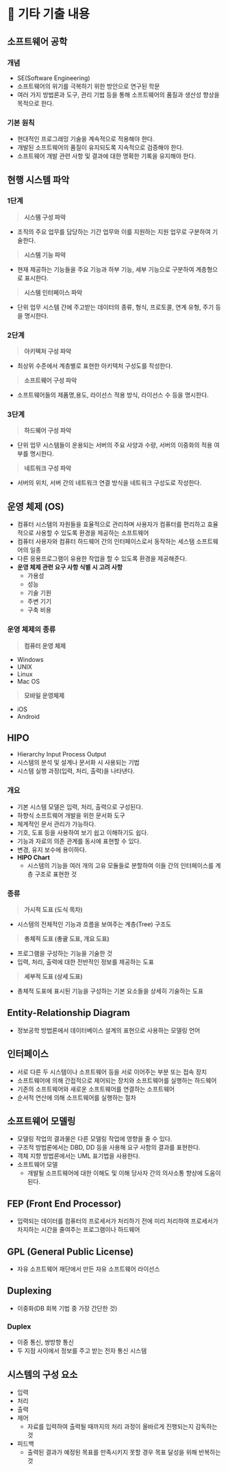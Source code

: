 # 📑 기타 기출 내용

## 소프트웨어 공학

### 개념

- SE(Software Engineering)
- 소프트웨어의 위기를 극복하기 위한 방안으로 연구된 학문
- 여러 가지 방법론과 도구, 관리 기법 등을 통해 소프트웨어의 품질과 생산성 향상을 목적으로 한다.

### 기본 원칙

- 현대적인 프로그래밍 기술을 계속적으로 적용해야 한다.
- 개발된 소프트웨어의 품질이 유지되도록 지속적으로 검증해야 한다.
- 소프트웨어 개발 관련 사항 및 결과에 대한 명확한 기록을 유지해야 한다.

## 현행 시스템 파악

### 1단계

> **시스템 구성 파악**

- 조직의 주요 업무를 담당하는 기간 업무와 이를 지원하는 지원 업무로 구분하여 기술한다.

> **시스템 기능 파악**

- 현재 제공하는 기능들을 주요 기능과 하부 기능, 세부 기능으로 구분하여 계층형으로 표시한다.

> **시스템 인터페이스 파악**

- 단위 업무 시스템 간에 주고받는 데이터의 종류, 형식, 프로토콜, 연계 유형, 주기 등을 명시한다.

### 2단계

> **아키텍처 구성 파악**

- 최상위 수준에서 계층별로 표현한 아키텍처 구성도를 작성한다.

> **소프트웨어 구성 파악**

- 소프트웨어들의 제품명,용도, 라이선스 적용 방식, 라이선스 수 등을 명시한다.

### 3단계

> **하드웨어 구성 파악**

- 단위 업무 시스템들이 운용되는 서버의 주요 사양과 수량, 서버의 이중화의 적용 여부를 명시한다.

> **네트워크 구성 파악**

- 서버의 위치, 서버 간의 네트워크 연결 방식을 네트워크 구성도로 작성한다.

## 운영 체제 (OS)

- 컴퓨터 시스템의 자원들을 효율적으로 관리하며 사용자가 컴퓨터를 편리하고 효율적으로 사용할 수 있도록 환경을 제공하는 소프트웨어
- 컴퓨터 사용자와 컴퓨터 하드웨어 간의 인터페이스로서 동작하는 세스템 소프트웨어의 일종
- 다른 응용프로그램이 유용한 작업을 할 수 있도록 환경을 제공해준다.
- **운영 체제 관련 요구 사항 식별 시 고려 사항**
  - 가용성
  - 성능
  - 기술 기원
  - 주변 기기
  - 구축 비용

### 운영 체제의 종류

> **컴퓨터 운영 체제**

- Windows
- UNIX
- Linux
- Mac OS

> **모바일 운영체제**

- iOS
- Android

## HIPO

- Hierarchy Input Process Output
- 시스템의 분석 및 설계나 문서화 시 사용되는 기법
- 시스템 실행 과정(입력, 처리, 출력)을 나타낸다.

### 개요

- 기본 시스템 모델은 입력, 처리, 출력으로 구성된다.
- 하향식 소프트웨어 개발을 위한 문서화 도구
- 체계적인 문서 관리가 가능하다.
- 기호, 도표 등을 사용하여 보기 쉽고 이해하기도 쉽다.
- 기능과 자료의 의존 관계를 동시에 표현할 수 있다.
- 변경, 유지 보수에 용이하다.
- **HIPO Chart**
  - 시스템의 기능을 여러 개의 고유 모듈들로 분할하여 이들 간의 인터페이스를 계층 구조로 표현한 것

### 종류

> **가시적 도표 (도식 목차)**

- 시스템의 전체적인 기능과 흐름을 보여주는 계층(Tree) 구조도

> **총체적 도표 (총괄 도표, 개요 도표)**

- 프로그램을 구성하는 기능을 기술한 것
- 입력, 처리, 출력에 대한 전반적인 정보를 제공하는 도표

> **세부적 도표 (상세 도표)**

- 총체적 도표에 표시된 기능을 구성하는 기본 요소들을 상세히 기술하는 도표

## Entity-Relationship Diagram

- 정보공학 방법론에서 데이터베이스 설계의 표현으로 사용하는 모델링 언어

## 인터페이스

- 서로 다른 두 시스템이나 소프트웨어 등을 서로 이어주는 부분 또는 접속 장치
- 소프트웨어에 의해 간접적으로 제어되는 장치와 소프트웨어를 실행하는 하드웨어
- 기존의 소프트웨어와 새로운 소프트웨어를 연결하는 소프트웨어
- 순서적 연산에 의해 소프트웨어를 실행하는 절차

## 소프트웨어 모델링

- 모델링 작업의 결과물은 다른 모델링 작업에 영향을 줄 수 있다.
- 구조적 방법론에서는 DBD, DD 등을 사용해 요구 사항의 결과를 표현한다.
- 객체 지향 방법론에서는 UML 표기법을 사용한다.
- 소프트웨어 모델
  - 개발될 소프트웨어에 대한 이해도 및 이해 당사자 간의 의사소통 향상에 도움이 된다.

## FEP (Front End Processor)

- 입력되는 데이터를 컴퓨터의 프로세서가 처리하기 전에 미리 처리하여 프로세서가 차지하는 시간을 줄여주는 프로그램이나 하드웨어

## GPL (General Public License)

- 자유 소프트웨어 재단에서 만든 자유 소프트웨어 라이선스

## Duplexing

- 이중화(DB 회복 기법 중 가장 간단한 것)

### Duplex

- 이중 통신, 쌍방향 통신
- 두 지점 사이에서 정보를 주고 받는 전자 통신 시스템

## 시스템의 구성 요소

- 입력
- 처리
- 출력
- 제어
  - 자료를 입력하여 출력될 때까지의 처리 과정이 올바르게 진행되는지 감독하는 것
- 피드백
  - 출력된 결과가 예정된 목표를 만족시키지 못할 경우 목표 달성을 위해 반복하는 것
